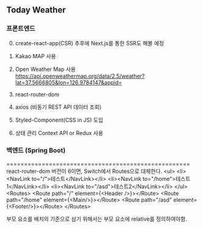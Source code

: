 ## Today Weather

### 프론트엔드

0. create-react-app(CSR) 추후에 Next.js를 통한 SSR도 해볼 예정

1. Kakao MAP 사용

2. Open Weather Map 사용
   https://api.openweathermap.org/data/2.5/weather?lat=37.5666805&lon=126.9784147&appid=

3. react-router-dom

4. axios (비동기 REST API 데이터 조회)

5. Styled-Component(CSS in JS) 도입

6. 상태 관리 Context API or Redux 사용

### 백엔드 (Spring Boot)

====================================================
react-router-dom 버전이 6이면, Switch에서 Routes으로 대체한다.
&lt;ul>
&lt;li>&lt;NavLink to="/">테스트&lt;/NavLink>&lt;/li>
&lt;li>&lt;NavLink to="/home">테스트1&lt;/NavLink>&lt;/li>
&lt;li>&lt;NavLink to="/asd">테스트2&lt;/NavLink>&lt;/li>
&lt;/ul>
&lt;Routes>
&lt;Route path="/" element={&lt;Header />}>&lt;/Route>
&lt;Route path="/home" element={&lt;Main/>}>&lt;/Route>
&lt;Route path="/asd" element={&lt;Footer/>}>&lt;/Route>
&lt;/Routes>

부모 요소를 배치의 기준으로 삼기 위해서는 부모 요소에 relative를 정의하여야함.
